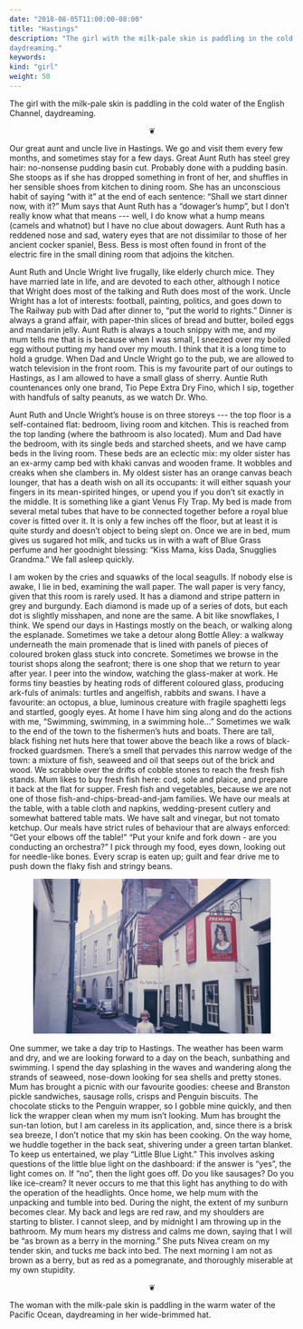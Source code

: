 ```yaml
---
date: "2018-08-05T11:00:00-08:00"
title: "Hastings"
description: "The girl with the milk-pale skin is paddling in the cold water of the English Channel,
daydreaming."
keywords:
kind: "girl"
weight: 50
---
```


The girl with the milk-pale skin is paddling in the cold water of the English Channel,
daydreaming.

<center>
❦
</center>

Our great aunt and uncle live in Hastings. We go and visit them every few months, and sometimes stay
for a few days. Great Aunt Ruth has steel grey hair: no-nonsense pudding basin cut. Probably done
with a pudding basin. She stoops as if she has dropped something in front of her, and shuffles in
her sensible shoes from kitchen to dining room. She has an unconscious habit of saying “with it” at
the end of each sentence: “Shall we start dinner now, with it?” Mum says that Aunt Ruth has a
“dowager’s hump”, but I don’t really know what that means --- well, I do know what a hump means
(camels and whatnot) but I have no clue about dowagers. Aunt Ruth has a reddened nose and sad,
watery eyes that are not dissimilar to those of her ancient cocker spaniel, Bess. Bess is most often
found in front of the electric fire in the small dining room that adjoins the kitchen.

Aunt Ruth and Uncle Wright live frugally, like elderly church mice. They have married late in life,
and are devoted to each other, although I notice that Wright does most of the talking and Ruth does
most of the work. Uncle Wright has a lot of interests: football, painting, politics, and goes down
to The Railway pub with Dad after dinner to, “put the world to rights.” Dinner is always a grand
affair, with paper-thin slices of bread and butter, boiled eggs and mandarin jelly. Aunt Ruth is
always a touch snippy with me, and my mum tells me that is is because when I was small, I sneezed
over my boiled egg without putting my hand over my mouth. I think that it is a long time to hold a
grudge. When Dad and Uncle Wright go to the pub, we are allowed to watch television in the front
room. This is my favourite part of our outings to Hastings, as I am allowed to have a small glass of
sherry.  Auntie Ruth countenances only one brand, Tio Pepe Extra Dry Fino, which I sip, together
with handfuls of salty peanuts, as we watch Dr. Who.

Aunt Ruth and Uncle Wright’s house is on three storeys --- the top floor is a self-contained flat:
bedroom, living room and kitchen. This is reached from the top landing (where the bathroom is also
located). Mum and Dad have the bedroom, with its single beds and starched sheets, and we have camp
beds in the living room. These beds are an eclectic mix: my older sister has an ex-army camp bed
with khaki canvas and wooden frame. It wobbles and creaks when she clambers in. My oldest sister has
an orange canvas beach lounger, that has a death wish on all its occupants: it will either squash
your fingers in its mean-spirited hinges, or upend you if you don’t sit exactly in the middle. It is
something like a giant Venus Fly Trap. My bed is made from several metal tubes that have to be
connected together before a royal blue cover is fitted over it. It is only a few inches off the
floor, but at least it is quite sturdy and doesn’t object to being slept on. Once we are in bed, mum
gives us sugared hot milk, and tucks us in with a waft of Blue Grass perfume and her goodnight
blessing: “Kiss Mama, kiss Dada, Snugglies Grandma.” We fall asleep quickly.

I am woken by the cries and squawks of the local seagulls. If nobody else is awake, I lie in bed,
examining the wall paper. The wall paper is very fancy, given that this room is rarely used. It has
a diamond and stripe pattern in grey and burgundy. Each diamond is made up of a series of dots, but
each dot is slightly misshapen, and none are the same. A bit like snowflakes, I think. We spend our
days in Hastings mostly on the beach, or walking along the esplanade. Sometimes we take a detour
along Bottle Alley: a walkway underneath the main promenade that is lined with panels of pieces of
coloured broken glass stuck into concrete. Sometimes we browse in the tourist shops along the
seafront; there is one shop that we return to year after year. I peer into the window, watching the
glass-maker at work. He forms tiny beasties by heating rods of different coloured glass, producing
ark-fuls of animals: turtles and angelfish, rabbits and swans. I have a favourite: an octopus, a
blue, luminous creature with fragile spaghetti legs and startled, googly eyes. At home I have him
sing along and do the actions with me, “Swimming, swimming, in a swimming hole…” Sometimes we walk
to the end of the town to the fishermen’s huts and boats. There are tall, black fishing net huts
here that tower above the beach like a rows of black-frocked guardsmen. There’s a smell that
pervades this narrow wedge of the town: a mixture of fish, seaweed and oil that seeps out of the
brick and wood. We scrabble over the drifts of cobble stones to reach the fresh fish stands. Mum
likes to buy fresh fish here: cod, sole and plaice, and prepare it back at the flat for
supper. Fresh fish and vegetables, because we are not one of those fish-and-chips-bread-and-jam
families. We have our meals at the table, with a table cloth and napkins, wedding-present cutlery
and somewhat battered table mats. We have salt and vinegar, but not tomato ketchup. Our meals have
strict rules of behaviour that are always enforced: “Get your elbows off the table!” “Put your knife
and fork down - are you conducting an orchestra?” I pick through my food, eyes down, looking out for
needle-like bones. Every scrap is eaten up; guilt and fear drive me to push down the flaky fish and
stringy beans.

<center>
<img style="max-width:30em;" src="/images/0049.jpg" alt="Hastings"/>
</center>

One summer, we take a day trip to Hastings. The weather has been warm and dry, and we are looking
forward to a day on the beach, sunbathing and swimming. I spend the day splashing in the waves and
wandering along the strands of seaweed, nose-down looking for sea shells and pretty stones. Mum has
brought a picnic with our favourite goodies: cheese and Branston pickle sandwiches, sausage rolls,
crisps and Penguin biscuits. The chocolate sticks to the Penguin wrapper, so I gobble mine quickly,
and then lick the wrapper clean when my mum isn’t looking. Mum has brought the sun-tan lotion, but I
am careless in its application, and, since there is a brisk sea breeze, I don’t notice that my skin
has been cooking. On the way home, we huddle together in the back seat, shivering under a green
tartan blanket. To keep us entertained, we play “Little Blue Light.” This involves asking questions
of the little blue light on the dashboard: if the answer is “yes”, the light comes on. If “no”, then
the light goes off. Do you like sausages? Do you like ice-cream? It never occurs to me that this
light has anything to do with the operation of the headlights. Once home, we help mum with the
unpacking and tumble into bed. During the night, the extent of my sunburn becomes clear. My back and
legs are red raw, and my shoulders are starting to blister. I cannot sleep, and by midnight I am
throwing up in the bathroom. My mum hears my distress and calms me down, saying that I will be “as
brown as a berry in the morning.” She puts Nivea cream on my tender skin, and tucks me back into
bed. The next morning I am not as brown as a berry, but as red as a pomegranate, and thoroughly
miserable at my own stupidity.

<center>
❦
</center>

The woman with the milk-pale skin is paddling in the warm water of the Pacific Ocean, daydreaming in
her wide-brimmed hat.
